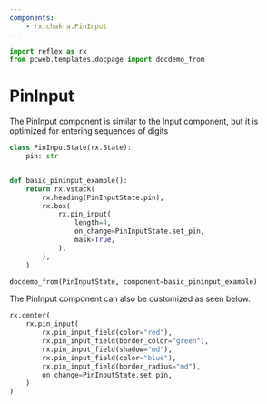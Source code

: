 ```yaml
---
components:
    - rx.chakra.PinInput
---
```


```python exec
import reflex as rx
from pcweb.templates.docpage import docdemo_from
```

# PinInput

The PinInput component is similar to the Input component, but it is optimized for entering sequences of digits

```python exec
class PinInputState(rx.State):
    pin: str


def basic_pininput_example():
    return rx.vstack(
        rx.heading(PinInputState.pin),
        rx.box(
            rx.pin_input(
                length=4,
                on_change=PinInputState.set_pin,
                mask=True,
            ),
        ),
    )
```

```python eval
docdemo_from(PinInputState, component=basic_pininput_example)
```

The PinInput component can also be customized as seen below.

```python demo
rx.center(
    rx.pin_input(
        rx.pin_input_field(color="red"),
        rx.pin_input_field(border_color="green"),
        rx.pin_input_field(shadow="md"),
        rx.pin_input_field(color="blue"),
        rx.pin_input_field(border_radius="md"),
        on_change=PinInputState.set_pin,
    )
)
```


